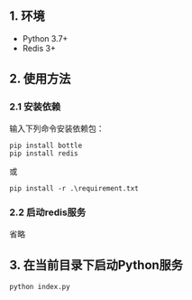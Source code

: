 ## 1. 环境

- Python 3.7+
- Redis 3+

## 2. 使用方法

### 2.1 安装依赖

输入下列命令安装依赖包：

```
pip install bottle
pip install redis
```

或

```
pip install -r .\requirement.txt
```

### 2.2 启动redis服务

省略

## 3. 在当前目录下启动Python服务

```
python index.py
```